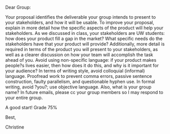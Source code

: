 Dear Group:

Your proposal identifies the deliverable your group intends to present to your stakeholders, and how it will be usable. To improve your proposal, explain in more detail how the specific aspects of the product will help your stakeholders. As we discussed in class, your stakeholders are UW students: how does your product fill a gap in the market? What specific needs do the stakeholders have that your product will provide? Additionally, more detail is required in terms of the product you will present to your stakeholders, as well as a clearer discussion on how your team will accomplish the task ahead of you. Avoid using non-specific language: if your product makes people?s lives easier, then how does it do this, and why is it important for your audience? In terms of writing style, avoid colloquial (informal) language. Proofread work to prevent comma errors, passive sentence construction, faulty parallelism, and questionable hyphen use. In formal writing, avoid ?you?; use objective language. Also, what is your group name? In future emails, please cc your group members so I may respond to your entire group.

A good start! Grade 75%

Best,

Christine
